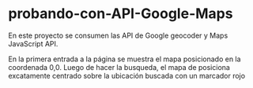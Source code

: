 # probando-con-API-Google-Maps

En este proyecto se consumen las API de Google geocoder y Maps JavaScript API.

En la primera entrada a la página se muestra el mapa posicionado en la coordenada 0,0. Luego de hacer la busqueda, el mapa de posiciona excatamente centrado sobre la ubicación buscada con un marcador rojo
